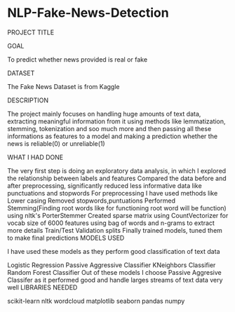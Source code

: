 # NLP-Fake-News-Detection
PROJECT TITLE

GOAL

To predict whether news provided is real or fake

DATASET

The Fake News Dataset is from Kaggle

DESCRIPTION

The project mainly focuses on handling huge amounts of text data, extracting meaningful information from it using methods like lemmatization, stemming, tokenization and soo much more and then passing all these informations as features to a model and making a prediction whether the news is reliable(0) or unreliable(1)

WHAT I HAD DONE

The very first step is doing an exploratory data analysis, in which I explored the relationship between labels and features
Compared the data before and after preprocessing, significantly reduced less informative data like punctuations and stopwords
For preprocessing I have used methods like
Lower casing
Removed stopwords,puntuations
Performed Stemming(Finding root words like for functioning root word will be function) using nltk's PorterStemmer
Created sparse matrix using CountVectorizer for vocab size of 6000 features using bag of words and n-grams to extract more details
Train/Test Validation splits
Finally trained models, tuned them to make final predictions
MODELS USED

I have used these models as they perform good classification of text data

Logistic Regression
Passive Aggressive Classifier
KNeighbors Classifier
Random Forest Classifier
Out of these models I choose Passive Aggresive Classifer as it performed good and handle larges streams of text data very well
LIBRARIES NEEDED

scikit-learn
nltk
wordcloud
matplotlib
seaborn
pandas
numpy
